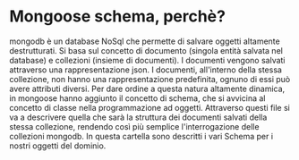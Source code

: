 # Mongoose schema, perchè?
mongodb è un database NoSql che permette di salvare oggetti altamente destrutturati. Si basa sul concetto di documento (singola entità salvata nel database) e collezioni (insieme di documenti). I documenti vengono salvati attraverso una rappresentazione json. I documenti, all'interno della stessa collezione, non hanno una rappresentazione predefinita, ognuno di essi può avere attributi diversi. Per dare ordine a questa natura altamente dinamica, in mongoose hanno aggiunto il concetto di schema, che si avvicina al concetto di classe nella programmazione ad oggetti. Attraverso questi file si va a descrivere quella che sarà la struttura dei documenti salvati della stessa collezione, rendendo così più semplice l'interrogazione delle collezioni mongodb. In questa cartella sono descritti i vari Schema per i nostri oggetti del dominio.